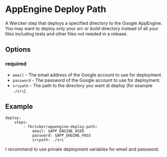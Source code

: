 # AppEngine Deploy Path

A Wercker step that deploys a specified directory to the Google AppEngine.
You may want to deploy only your *src* or *build* directory instead of all your files including tests and other files not needed in a release.

## Options

### required

* `email` - The email address of the Google account to use for deployment.
* `password` - The password of the Google account to use for deployment.
* `srcpath` - The path to the directory you want di deploy (for example `./src`).

## Example

    deploy:
        steps:
            - fbrinker/appengine-deploy-path:
                email: $APP_ENGINE_USER
                password: $APP_ENGINE_PASS
                srcpath: ./src

I recommend to use private deployment variables for email and password.